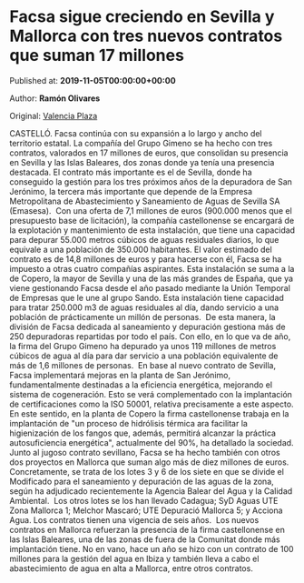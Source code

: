
# Facsa sigue creciendo en Sevilla y Mallorca con tres nuevos contratos que suman 17 millones

Published at: **2019-11-05T00:00:00+00:00**

Author: **Ramón Olivares**

Original: [Valencia Plaza](https://valenciaplaza.com/FacsasiguecreciendoenSevillayMallorcacontresnuevoscontratosquesuman17millones)

CASTELLÓ. Facsa continúa con su expansión a lo largo y ancho del territorio estatal. La compañía del Grupo Gimeno se ha hecho con tres contratos, valorados en 17 millones de euros, que consolidan su presencia en Sevilla y las Islas Baleares, dos zonas donde ya tenía una presencia destacada.
El contrato más importante es el de Sevilla, donde ha conseguido la gestión para los tres próximos años de la depuradora de San Jerónimo, la tercera más importante que depende de la Empresa Metropolitana de Abastecimiento y Saneamiento de Aguas de Sevilla SA (Emasesa). 
Con una oferta de 7,1 millones de euros (900.000 menos que el presupuesto base de licitación), la compañía castellonense se encargará de la explotación y mantenimiento de esta instalación, que tiene una capacidad para depurar 55.000 metros cúbicos de aguas residuales diarios, lo que equivale a una población de 350.000 habitantes. El valor estimado del contrato es de 14,8 millones de euros y para hacerse con él, Facsa se ha impuesto a otras cuatro compañías aspirantes.
Esta instalación se suma a la de Copero, la mayor de Sevilla y una de las más grandes de España, que ya viene gestionando Facsa desde el año pasado mediante la Unión Temporal de Empresas que le une al grupo Sando. Esta instalación tiene capacidad para tratar 250.000 m3 de aguas residuales al día, dando servicio a una población de prácticamente un millón de personas. 
De esta manera, la división de Facsa dedicada al saneamiento y depuración gestiona más de 250 depuradoras repartidas por todo el país. Con ello, en lo que va de año, la firma del Grupo Gimeno ha depurado ya unos 119 millones de metros cúbicos de agua al día para dar servicio a una población equivalente de más de 1,6 millones de personas. 
En base al nuevo contrato de Sevilla, Facsa implementará mejoras en la planta de San Jerónimo, fundamentalmente destinadas a la eficiencia energética, mejorando el sistema de cogeneración. Esto se verá complementado con la implantación de certificaciones como la ISO 50001, relativa precisamente a este aspecto. En este sentido, en la planta de Copero la firma castellonense trabaja en la implantación de "un proceso de hidrólisis térmica ara facilitar la higienización de los fangos que, además, permitirá alcanzar la práctica autosuficiencia energética", actualmente del 90%, ha detallado la sociedad.
Junto al jugoso contrato sevillano, Facsa se ha hecho también con otros dos proyectos en Mallorca que suman algo más de diez millones de euros. Concretamente, se trata de los lotes 3 y 6 de los siete en que se divide el Modificado para el saneamiento y depuración de las aguas de la zona, según ha adjudicado recientemente la Agencia Balear del Agua y la Calidad Ambiental. 
Los otros lotes se los han llevado Cadagua; SyD Aguas UTE Zona Mallorca 1; Melchor Mascaró; UTE Depuració Mallorca 5; y Acciona Agua. Los contratos tienen una vigencia de seis años. 
Los nuevos contratos en Mallorca refuerzan la presencia de la firma castellonense en las Islas Baleares, una de las zonas de fuera de la Comunitat donde más implantación tiene. No en vano, hace un año se hizo con un contrato de 100 millones para la gestión del agua en Ibiza y también lleva a cabo el abastecimiento de agua en alta a Mallorca, entre otros contratos. 
